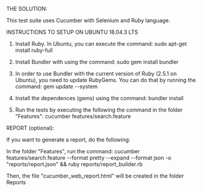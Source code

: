THE SOLUTION:

This test suite uses Cucumber with Selenium and Ruby language.



INSTRUCTIONS TO SETUP ON UBUNTU 18.04.3 LTS

1. Install Ruby. In Ubuntu, you can execute the command:
sudo apt-get install ruby-full

2. Install Bundler with using the command:
sudo gem install bundler

3. In order to use Bundler with the current version of Ruby (2.5.1 on Ubuntu), you need to update RubyGems. You can do that by running the command:
gem update --system

4. Install the dependences (gems) using the command:
bundler install

5. Run the tests by executing the following the command in the folder "Features":
cucumber features/search.feature



REPORT (optional):

If you want to generate a report, do the following:

In the folder "Features", run the command:
cucumber features/search.feature --format pretty --expand --format json -o "reports/report.json" && ruby reports/report_builder.rb

Then, the file "cucumber_web_report.html" will be created in the folder Reports
